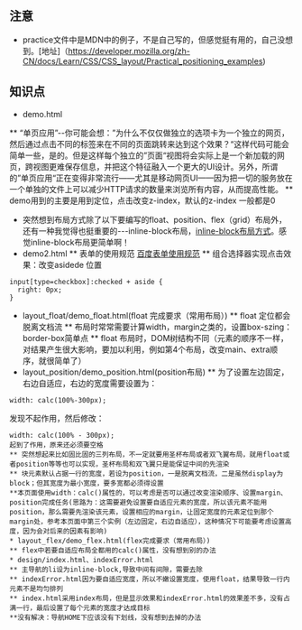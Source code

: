 ## 注意
* practice文件中是MDN中的例子，不是自己写的，但感觉挺有用的，自己没想到。[地址]（https://developer.mozilla.org/zh-CN/docs/Learn/CSS/CSS_layout/Practical_positioning_examples)

## 知识点
*  demo.html

** “单页应用”--你可能会想：”为什么不仅仅做独立的选项卡为一个独立的网页，然后通过点击不同的标签来在不同的页面跳转来达到这个效果？“这样代码可能会简单一些，是的。但是这样每个独立的”页面“视图将会实际上是一个新加载的网页，跨视图更难保存信息，并把这个特征融入一个更大的UI设计。另外，所谓的”单页应用“正在变得非常流行——尤其是移动网页UI——因为把一切的服务放在一个单独的文件上可以减少HTTP请求的数量来浏览所有内容，从而提高性能。
**  demo用到的主要是用到定位，点击改变z-index，默认的z-index 一般都是0

* 突然想到布局方式除了以下要编写的float、position、flex（grid）布局外，还有一种我觉得也挺重要的---inline-block布局，[inline-block布局方式](http://zh.learnlayout.com/inline-block.html)。感觉inline-block布局更简单啊！
* demo2.html
** 表单的使用规范  [百度表单使用规范](https://github.com/ecomfe/spec/blob/master/html-style-guide.md#user-content-6-%E8%A1%A8%E5%8D%95)
** 组合选择器实现点击效果：改变asidede 位置
``` 
input[type=checkbox]:checked + aside {
  right: 0px;
}
```
* layout_float/demo_float.html(float 完成要求（常用布局）)
** float 定位都会脱离文档流
** 布局时常常需要计算width，margin之类的，设置box-szing： border-box简单点
**  float 布局时，DOM树结构不同（元素的顺序不一样，对结果产生很大影响，要加以利用，例如第4个布局，改变main、extra顺序，就很简单了）
* layout_position/demo_position.html(position布局)
** 为了设置左边固定，右边自适应，右边的宽度需要设置为：
```
width: calc(100%-300px);
```
发现不起作用，然后修改：
```
width: calc(100% - 300px);
起到了作用，原来还必须要空格 
** 突然想起来比如固比固的三列布局，不一定就要用圣杯布局或者双飞翼布局，就用float或者position等等也可以实现，圣杯布局和双飞翼只是能保证中间的先渲染
** 块元素默认占据一行的宽度，若设为position，一是脱离文档流，二是虽然display为block；但其宽度为最小宽度，要多宽都必须得设置
**本页面使用width：calc()属性的，可以考虑是否可以通过改变渲染顺序、设置margin、position完成任务(思路为：这需要避免设置要自适应元素的宽度，所以该元素不能用position，那么需要先渲染该元素，设置相应的margin，让固定宽度的元素定位到那个margin处，参考本页面中第三个实例（左边固定，右边自适应），这种情况下可能要考虑设置高度，因为会对后来的因素有影响)
* layout_flex/demo_flex.html(flex完成要求（常用布局）)
** flex中若要自适应布局全都用的calc()属性，没有想到别的办法
* design/index.html、indexError.html
** 主导航的li设为inline-block,导致中间有间隙，需要去除
** indexError.html因为要自适应宽度，所以不嫩设置宽度，使用float，结果导致一行内元素不是均匀排列
** index.html采用index布局，但是显示效果和indexError.html的效果差不多，没有占满一行，最后设置了每个元素的宽度才达成目标
**没有解决：导航HOME下应该没有下划线，没有想到去掉的办法